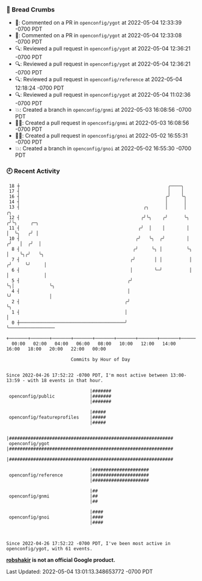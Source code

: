 ### 🍞 Bread Crumbs

 * 💬: Commented on a PR in  `openconfig/ygot` at 2022-05-04 12:33:39 -0700 PDT
 * 💬: Commented on a PR in  `openconfig/ygot` at 2022-05-04 12:33:08 -0700 PDT
 * 🔍: Reviewed a pull request in  `openconfig/ygot` at 2022-05-04 12:36:21 -0700 PDT
 * 🔍: Reviewed a pull request in  `openconfig/ygot` at 2022-05-04 12:36:21 -0700 PDT
 * 🔍: Reviewed a pull request in  `openconfig/reference` at 2022-05-04 12:18:24 -0700 PDT
 * 🔍: Reviewed a pull request in  `openconfig/ygot` at 2022-05-04 11:02:36 -0700 PDT
 * 💥: Created a branch in `openconfig/gnmi` at 2022-05-03 16:08:56 -0700 PDT
 * ✍🏼: Created a pull request in `openconfig/gnmi` at 2022-05-03 16:08:56 -0700 PDT
 * ✍🏼: Created a pull request in `openconfig/gnoi` at 2022-05-02 16:55:31 -0700 PDT
 * 💥: Created a branch in `openconfig/gnoi` at 2022-05-02 16:55:30 -0700 PDT

### 🕘 Recent Activity
```
 18 ┼                                                       ╭────╮
 17 ┤                                                       │    │
 16 ┤                                                      ╭╯    ╰╮
 14 ┤                                                      │      │
 13 ┤                                              ╭╮      │      │      ╭╮
 12 ┤                                             ╭╯╰╮    ╭╯      ╰╮    ╭╯╰╮     ╭─╮
 11 ┤                                            ╭╯  │    │        │    │  ╰╮   ╭╯ │
 10 ┤                                           ╭╯   ╰╮  ╭╯        │   ╭╯   │  ╭╯  │
  8 ┤                                          ╭╯     ╰╮ │         ╰╮  │    ╰╮╭╯   ╰╮
  7 ┤                                         ╭╯       │ │          │ ╭╯     ╰╯     │
  6 ┤                                         │        ╰─╯          │ │             │
  5 ┤                                        ╭╯                     ╰╮│             ╰╮
  4 ┤                                        │                       ╰╯              │
  2 ┤                                       ╭╯                                       ╰╮
  1 ┤                                       │                                         │
  0 ┼───────────────────────────────────────╯                                         ╰─────────────────
    +───────+───────+───────+───────+───────+───────+───────+───────+───────+───────+───────+───────+────
  00:00   02:00   04:00   06:00   08:00   10:00   12:00   14:00   16:00   18:00   20:00   22:00   00:00   

						Commits by Hour of Day


Since 2022-04-26 17:52:22 -0700 PDT, I'm most active between 13:00-13:59 - with 18 events in that hour.

```



```
                               |#######
 openconfig/public             |#######
                               |#######

                               |#####
 openconfig/featureprofiles    |#####
                               |#####

                               |#############################################################
 openconfig/ygot               |#############################################################
                               |#############################################################

                               |#####################
 openconfig/reference          |#####################
                               |#####################

                               |##
 openconfig/gnmi               |##
                               |##

                               |####
 openconfig/gnoi               |####
                               |####



Since 2022-04-26 17:52:22 -0700 PDT, I've been most active in openconfig/ygot, with 61 events.

```
**[robshakir](mailto:robjs@google.com) is not an official Google product.**  


Last Updated: 2022-05-04 13:01:13.348653772 -0700 PDT

